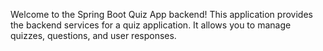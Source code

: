 Welcome to the Spring Boot Quiz App backend! This application provides the backend services for a quiz application. It allows you to manage quizzes, questions, and user responses.
